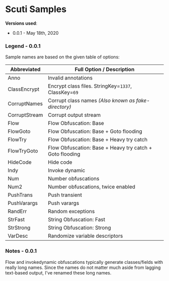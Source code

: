 # Scuti Samples

**Versions used**: 

* 0.0.1 - May 18th, 2020

### Legend - 0.0.1

Sample names are based on the given table of options:

| Abbreviated | Full Option / Description |
| ------------| ------------|
| Anno           | Invalid annotations   |
| ClassEncrypt   | Encrypt class files. StringKey=`1337`, ClassKey=`69`  |
| CorruptNames   | Corrupt class names _(Also known as fake-directory)_ |
| CorruptStream  | Corrupt output stream |
| Flow           | Flow Obfuscation: Base   |
| FlowGoto       | Flow Obfuscation: Base + Goto flooding   |
| FlowTry        | Flow Obfuscation: Base + Heavy try catch   |
| FlowTryGoto    | Flow Obfuscation: Base + Heavy try catch + Goto flooding   |
| HideCode       | Hide code   |
| Indy           | Invoke dynamic   |
| Num            | Number obfuscations  |
| Num2           | Number obfuscations, twice enabled  |
| PushTrans      | Push transient  |
| PushVarargs    | Push varargs  |
| RandErr        | Random exceptions |
| StrFast        | String Obfuscation: Fast   |
| StrStrong      | String Obfuscation: Strong   |
| VarDesc        | Randomize variable descriptors  |

### Notes - 0.0.1

Flow and invokedynamic obfuscations typically generate classes/fields with really long names.
Since the names do not matter much aside from lagging text-based output, I've renamed these long names.